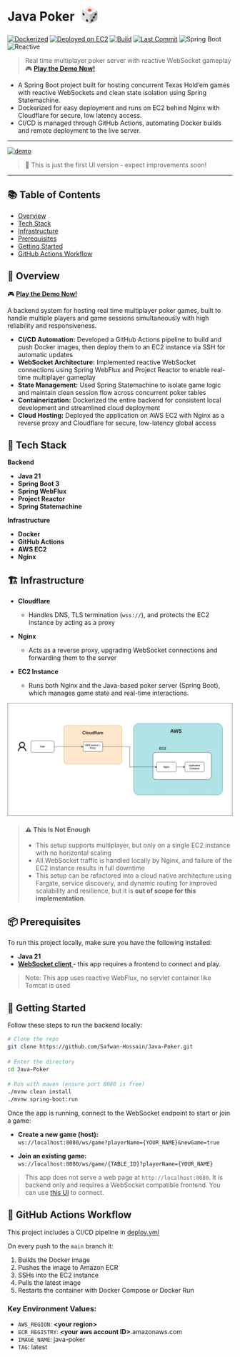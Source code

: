 # Java Poker &nbsp;<sub><img src="docs/images/dice.webp" alt="🎲" width="40" height="40" /></sub>

[![Dockerized](https://img.shields.io/badge/Dockerized-Yes-blue?logo=docker&style=flat-square)](https://github.com/Safwan-Hossain/Java-Poker/blob/main/Dockerfile)
[![Deployed on EC2](https://img.shields.io/badge/Deployed-AWS%20EC2-green?logo=amazonaws&logoColor=white&style=flat-square)](https://github.com/Safwan-Hossain/Java-Poker/blob/main/.github/workflows/deploy.yml)
[![Build](https://img.shields.io/github/actions/workflow/status/Safwan-Hossain/Java-Poker/deploy.yml?label=Build&logo=github&style=flat-square)](https://github.com/Safwan-Hossain/Java-Poker/actions)
[![Last Commit](https://img.shields.io/github/last-commit/Safwan-Hossain/Java-Poker?label=Last%20Commit&logo=git&style=flat-square)](https://github.com/Safwan-Hossain/Java-Poker/commits)
![Spring Boot](https://img.shields.io/badge/Spring_Boot-3.4.2-brightgreen?logo=spring&style=flat-square)
![Reactive](https://img.shields.io/badge/Reactive-Project_Reactor-6f42c1?logo=reactivex&style=flat-square)

> Real time multiplayer poker server with reactive WebSocket gameplay  
> 🎮 **[Play the Demo Now!](https://poker.hossainsafwan.com)**

- A Spring Boot project built for hosting concurrent Texas Hold’em games with reactive WebSockets and clean state isolation using Spring Statemachine.
- Dockerized for easy deployment and runs on EC2 behind Nginx with Cloudflare for secure, low latency access.
- CI/CD is managed through GitHub Actions, automating Docker builds and remote deployment to the live server.

---

[![demo](docs/images/demo.webp)](https://poker.hossainsafwan.com)
> 🚧 This is just the first UI version - expect improvements soon!

---

## 📚 Table of Contents

- [Overview](#-overview)
- [Tech Stack](#-tech-stack)
- [Infrastructure](#-infrastructure)
- [Prerequisites](#-prerequisites)
- [Getting Started](#-getting-started)
- [GitHub Actions Workflow](#-gitHub-actions-workflow)


## 💼 Overview

🎮 **[Play the Demo Now!](https://poker.hossainsafwan.com)**

A backend system for hosting real time multiplayer poker games, built to handle multiple players and game sessions 
simultaneously with high reliability and responsiveness.  

- **CI/CD Automation:** Developed a GitHub Actions pipeline to build and push Docker images, then deploy them to an EC2 instance via SSH for automatic updates
- **WebSocket Architecture:** Implemented reactive WebSocket connections using Spring WebFlux and Project Reactor to enable real-time multiplayer gameplay
- **State Management:** Used Spring Statemachine to isolate game logic and maintain clean session flow across concurrent poker tables
- **Containerization:** Dockerized the entire backend for consistent local development and streamlined cloud deployment
- **Cloud Hosting:** Deployed the application on AWS EC2 with Nginx as a reverse proxy and Cloudflare for secure, low-latency global access

## 🧰 Tech Stack

**Backend**
- **Java 21**
- **Spring Boot 3** 
- **Spring WebFlux** 
- **Project Reactor** 
- **Spring Statemachine** 

**Infrastructure**
- **Docker**
- **GitHub Actions** 
- **AWS EC2**
- **Nginx**


## 🏗️ Infrastructure

- **Cloudflare**  
  - Handles DNS, TLS termination (`wss://`), and protects the EC2 instance by acting as a proxy
- **Nginx**  
  - Acts as a reverse proxy, upgrading WebSocket connections and forwarding them to the server

- **EC2 Instance**  
  - Runs both Nginx and the Java-based poker server (Spring Boot), which manages game state and real-time interactions.

  
![diagram](docs/images/current-infra.webp)

> #### ⚠️ This Is Not Enough
> - This setup supports multiplayer, but only on a single EC2 instance with no horizontal scaling
> - All WebSocket traffic is handled locally by Nginx, and failure of the EC2 instance results in full downtime
> - This setup can be refactored into a cloud native architecture using Fargate, service discovery, and dynamic routing for improved scalability and resilience, but it is **out of scope for this implementation**.


## 📦 Prerequisites

To run this project locally, make sure you have the following installed:


- **Java 21** 
- **[WebSocket client ](https://github.com/Safwan-Hossain/Java-Poker-Frontend)** - this app requires a frontend to connect and play.  


> Note: This app uses reactive WebFlux, no servlet container like Tomcat is used


## 🏁 Getting Started

Follow these steps to run the backend locally:

```bash
# Clone the repo
git clone https://github.com/Safwan-Hossain/Java-Poker.git

# Enter the directory
cd Java-Poker

# Run with maven (ensure port 8080 is free)
./mvnw clean install
./mvnw spring-boot:run
```

Once the app is running, connect to the WebSocket endpoint to start or join a game:

- **Create a new game (host):**  
  `ws://localhost:8080/ws/game?playerName={YOUR_NAME}&newGame=true`


- **Join an existing game:**  
  `ws://localhost:8080/ws/game/{TABLE_ID}?playerName={YOUR_NAME}`

> This app does not serve a web page at `http://localhost:8080`. 
> It is backend only and requires a WebSocket compatible frontend.
> You can use [this UI](https://github.com/Safwan-Hossain/Java-Poker-Frontend)
> to connect.

## 🚀 GitHub Actions Workflow

This project includes a CI/CD pipeline in [deploy.yml](.github/workflows/deploy.yml)


On every push to the `main` branch it:

1. Builds the Docker image
2. Pushes the image to Amazon ECR
3. SSHs into the EC2 instance
4. Pulls the latest image
5. Restarts the container with Docker Compose or Docker Run

### Key Environment Values:
- `AWS_REGION`: **\<your region\>**
- `ECR_REGISTRY`: **\<your aws account ID\>**.amazonaws.com
- `IMAGE_NAME`: java-poker
- `TAG`: latest

[//]: # ()
[//]: # (#### Future Plan)

[//]: # ()
[//]: # (The system will transition to a **serverless lobby and dynamic game routing model**:)

[//]: # ()
[//]: # (1. **Players connect via API Gateway WebSocket** to join a lobby)

[//]: # (2. **Lambda** manages lobby state &#40;joins, disconnects, broadcasts&#41;)

[//]: # (3. When the host starts a game, **Lambda launches a Fargate task** for that session &#40;if needed&#41;)

[//]: # (4. The game server runs **`cloudflared`**, creating a secure **Cloudflare Tunnel**)

[//]: # (5. **Lambda sends the tunnel’s DNS** to all players in the lobby)

[//]: # (6. **Players reconnect to that tunnel**, ensuring everyone joins the same server)

[//]: # ()
[//]: # (![diagram]&#40;docs/images/future-infra.webp&#41;)

[//]: # ()
[//]: # ()
[//]: # (>#### 💡 Why Is This Better?)

[//]: # (>- **No one ends up on the wrong server**)

[//]: # (>- **Cloudflare exposes the game securely**)

[//]: # (>- **Scales automatically**: New game servers are launched only when needed and shut down when idle)

[//]: # (>- **Cleaner separation**: Lobby and gameplay logic can be separated)